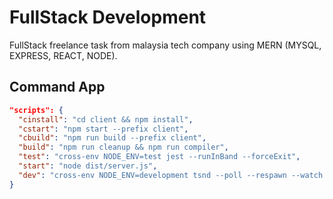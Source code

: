 # FullStack Development

FullStack freelance task from malaysia tech company using MERN (MYSQL, EXPRESS, REACT, NODE).

## Command App

```json
"scripts": {
  "cinstall": "cd client && npm install",
  "cstart": "npm start --prefix client",
  "cbuild": "npm run build --prefix client",
  "build": "npm run cleanup && npm run compiler",
  "test": "cross-env NODE_ENV=test jest --runInBand --forceExit",
  "start": "node dist/server.js",
  "dev": "cross-env NODE_ENV=development tsnd --poll --respawn --watch src/**/*.{ts} src/server.ts",
}
```
